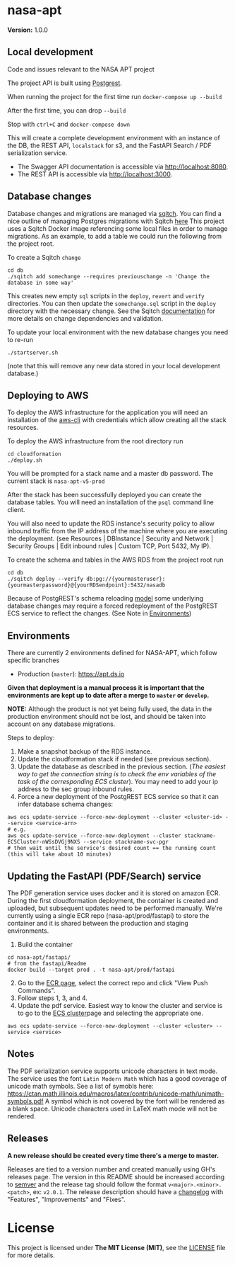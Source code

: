 # nasa-apt

**Version:** 1.0.0

## Local development

Code and issues relevant to the NASA APT project

The project API is built using [Postgrest](https://github.com/PostgREST/postgrest).

When running the project for the first time run `docker-compose up --build`

After the first time, you can drop `--build`

Stop with `ctrl+C` and `docker-compose down`

This will create a complete development environment with an instance of the DB, the REST API, `localstack` for s3, and
the FastAPI Search / PDF serialization service.

- The Swagger API documentation is accessible via [http://localhost:8080](http://localhost:8080).
- The REST API is accessible via [http://localhost:3000](http://localhost:3000).

## Database changes

Database changes and migrations are managed via [sqitch](https://sqitch.org/).
You can find a nice outline of managing Postgres migrations with Sqitch [here](https://sqitch.org/docs/manual/sqitchtutorial/)
This project uses a Sqitch Docker image referencing some local files in order to manage migrations.
As an example, to add a table we could run the following from the project root.

To create a Sqitch `change`

```shell script
cd db
./sqitch add somechange --requires previouschange -n 'Change the database in some way'
```

This creates new empty `sql` scripts in the `deploy`, `revert` and `verify` directories.
You can then update the `somechange.sql` script in the `deploy` directory with the necessary change.
See the Sqitch [documentation](https://sqitch.org/docs/manual/sqitchtutorial) for more details on change dependencies and validation.

To update your local environment with the new database changes you need to re-run

```shell script
./startserver.sh
```

(note that this will remove any new data stored in your local development database.)

## Deploying to AWS

To deploy the AWS infrastructure for the application you will need an
installation of the [aws-cli](https://docs.aws.amazon.com/cli/latest/userguide/cli-chap-install.html)
with credentials which allow creating all the stack resources.

To deploy the AWS infrastructure from the root directory run

```shell script
cd cloudformation
./deploy.sh
```

You will be prompted for a stack name and a master db password. The current
stack is `nasa-apt-v5-prod`

After the stack has been successfully deployed you can create the database tables.
You will need an installation of the `psql` command line client.

You will also need to update the RDS instance's security policy to allow inbound traffic from the IP address of the machine where you
are executing the deployment. (see Resources | DBInstance | Security and Network | Security Groups |
Edit inbound rules | Custom TCP, Port 5432, My IP).

To create the schema and tables in the AWS RDS from the project root run

```shell script
cd db
./sqitch deploy --verify db:pg://{yourmasteruser}:{yourmasterpassword}@{yourRDSendpoint}:5432/nasadb
```

Because of PostgREST's schema reloading [model](http://postgrest.org/en/v5.2/admin.html#schema-reloading) some
underlying database changes may require a forced redeployment of the PostgREST ECS service to reflect the changes. (See Note in
[Environments](#environments))

## Environments

There are currently 2 environments defined for NASA-APT, which follow specific branches

- Production (`master`): https://apt.ds.io

**Given that deployment is a manual process it is important that the environments are kept up to date after a merge to `master` or `develop`.**

**NOTE:** Although the product is not yet being fully used, the data in the production environment should not be lost, and should be taken into account on any database migrations.

Steps to deploy:

1. Make a snapshot backup of the RDS instance.
2. Update the cloudformation stack if needed (see previous section).
3. Update the database as described in the previous section. (_The easiest way to get the connection string is to check the env variables of the task of the corresponding ECS cluster_). You may need to add your ip address to the sec group inbound rules.
4. Force a new deployment of the PostgREST ECS service so that it can infer database schema changes:

```shell script
aws ecs update-service --force-new-deployment --cluster <cluster-id> --service <service-arn>
# e.g.
aws ecs update-service --force-new-deployment --cluster stackname-ECSCluster-nWSsDVGj9NXS --service stackname-svc-pgr
# then wait until the service's desired count == the running count (this will take about 10 minutes)
```

## Updating the FastAPI (PDF/Search) service

The PDF generation service uses docker and it is stored on amazon ECR. During the first cloudformation deployment, the container is created and uploaded, but subsequent updates need to be performed manually.
We're currently using a single ECR repo (nasa-apt/prod/fastapi) to store the container and it is shared between the production and staging environments.

1. Build the container

```
cd nasa-apt/fastapi/
# from the fastapi/Readme
docker build --target prod . -t nasa-apt/prod/fastapi
```

2. Go to the [ECR page](https://us-east-1.console.aws.amazon.com/ecr/repositories?region=us-east-1), select the correct repo and click "View Push Commands".
3. Follow steps 1, 3, and 4.
4. Update the pdf service. Easiest way to know the cluster and service is to go to the [ECS cluster](https://us-east-1.console.aws.amazon.com/ecs/home?region=us-east-1#/clusters)page and selecting the appropriate one.

```
aws ecs update-service --force-new-deployment --cluster <cluster> --service <service>
```

## Notes

The PDF serialization service supports unicode characters in text mode. The service uses the font `Latin Modern Math` which has a good coverage of unicode math symbols. See a list of symobls here: https://ctan.math.illinois.edu/macros/latex/contrib/unicode-math/unimath-symbols.pdf
A symbol which is not covered by the font will be rendered as a blank space. Unicode characters used in LaTeX math mode will not be rendered.

## Releases

**A new release should be created every time there's a merge to master.**

Releases are tied to a version number and created manually using GH's releases page.
The version in this README should be increased according to [semver](https://semver.org/) and the release tag should follow the format `v<major>.<minor>.<patch>`, ex: `v2.0.1`.
The release description should have a [changelog](https://gist.github.com/vgeorge/e6fd828987b2f7d62a447df2bd132c4a) with "Features", "Improvements" and "Fixes".

# License

This project is licensed under **The MIT License (MIT)**, see the [LICENSE](LICENSE.md) file for more details.
